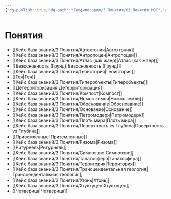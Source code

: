 ```yaml
---
{"dg-publish":true,"dg-path":"Геофилософия/3 Понятия/03_Понятия_MOC","permalink":"/geofilosofiya/3-ponyatiya/03-ponyatiya-moc/"}
---
```



# Понятия

- [[Кейс база знаний/3 Понятия/Автохтония\|Автохтония]]
- [[Кейс база знаний/3 Понятия/Антропоцен\|Антропоцен]]
- [[Кейс база знаний/3 Понятия/Атлас (как жанр)\|Атлас (как жанр)]]
- [[Безосновность (Грунд)\|Безосновность (Грунд)]]
- [[Кейс база знаний/3 Понятия/Геоистория\|Геоистория]]
- [[Гея\|Гея]]
- [[Кейс база знаний/3 Понятия/Гиперобъекты\|Гиперобъекты]]
- [[Детерриторизация\|Детерриторизация]]
- [[Кейс база знаний/3 Понятия/Компост\|Компост]]
- [[Кейс база знаний/3 Понятия/Номос земли\|Номос земли]]
- [[Кейс база знаний/3 Понятия/Обоснование\|Обоснование]]
- [[Кейс база знаний/3 Понятия/Основание\|Основание]]
- [[Кейс база знаний/3 Понятия/Петромодерн\|Петромодерн]]
- [[Кейс база знаний/3 Понятия/Плоть мира\|Плоть мира]]
- [[Кейс база знаний/3 Понятия/Поверхность vs Глубина\|Поверхность vs Глубина]]
- [[Приземленные\|Приземленные]]
- [[Кейс база знаний/3 Понятия/Ризома\|Ризома]]
- [[Ритурнель\|Ритурнель]]
- [[Кейс база знаний/3 Понятия/Симпоэзис\|Симпоэзис]]
- [[Кейс база знаний/3 Понятия/Танатосфера\|Танатосфера]]
- [[Кейс база знаний/3 Понятия/Территория\|Территория]]
- [[Кейс база знаний/3 Понятия/Трансцендентальная геология\|Трансцендентальная геология]]
- [[Кейс база знаний/3 Понятия/Хтонь\|Хтонь]]
- [[Кейс база знаний/3 Понятия/Хтулхуцен\|Хтулхуцен]]
- [[Четверица\|Четверица]]

